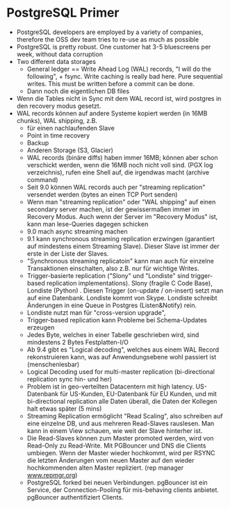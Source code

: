 
# PostgreSQL Primer

- PostgreSQL developers are employed by a variety of companies, therefore the OSS dev team tries to re-use as much as possible
- PostgreSQL is pretty robust. One customer hat 3-5 bluescreens per week, without data corruption
- Two different data storages
	- General ledger == Write Ahead Log (WAL) records, "I will do the following", + fsync. Write caching is really bad here. Pure sequential writes. This must be written before a commit can be done. 
	- Dann noch die eigentlichen DB files
- Wenn die Tables nicht in Sync mit dem WAL record ist, wird postgres in den recovery modus gesetzt. 
- WAL records können auf andere Systeme kopiert werden (in 16MB chunks), WAL shipping, z.B. 
	- für einen nachlaufenden Slave
	- Point in time recovery
	- Backup
	- Anderen Storage (S3, Glacier)
	- WAL records (binäre diffs) haben immer 16MB; können aber schon verschickt werden, wenn die 16MB noch nicht voll sind. (PGX log verzeichnis), rufen eine Shell auf, die irgendwas macht (archive command)
	- Seit 9.0 können WAL records auch per "streaming replication" versendet werden (bytes an einen TCP Port senden)
	- Wenn man "streaming replication" oder "WAL shipping" auf einen secondary server machen, ist der gewissermaßen immer im Recovery Modus. Auch wenn der Server im "Recovery Modus" ist, kann man lese-Queries dagegen schicken
	- 9.0 mach async streaming machen
	- 9.1 kann synchronous streaming replication erzwingen (garantiert auf mindestens einem Streaming Slave). Dieser Slave ist immer der erste in der Liste der Slaves. 
	- "Synchronous streaming replicatoin" kann man auch für einzelne Transaktionen einschalten, also z.B. nur für wichtige Writes. 
	- Trigger-basierte replication ("Slony" und "Londiste" sind trigger-based replication implementations). Slony (fragile C Code Base), Londiste (Python) . Diesen Trigger (on-update / on-insert) setzt man auf eine Datenbank. Londiste kommt von Skype. Londiste schreibt Änderungen in eine Queue in Postgres (Listen&Notify) rein. 
	- Londiste nutzt man für "cross-version upgrade", 
	- Trigger-based replication kann Probleme bei Schema-Updates erzeugen
	- Jedes Byte, welches in einer Tabelle geschrieben wird, sind mindestens 2 Bytes Festplatten-I/O
	- Ab 9.4 gibt es "Logical decoding", welches aus einem WAL Record rekonstruieren kann, was auf Anwendungsebene wohl passiert ist (menschenlesbar)
	- Logical Decoding used for multi-master replication (bi-directional replication sync hin- und her)
	- Problem ist in geo-verteilten Datacentern mit high latency. US-Datenbank für US-Kunden, EU-Datenbank für EU Kunden, und mit bi-directional replication alle Daten überall, die Daten der Kollegen halt etwas später (5 mins)
	- Streaming Replication ermöglicht "Read Scaling", also schreiben auf eine einzelne DB, und aus mehreren Read-Slaves rauslesen. Man kann in einem View schauen, wie weit der Slave hinterher ist. 
	- Die Read-Slaves können zum Master promoted werden, wird von Read-Only zu Read-Write. Mit PGBouncer und DNS die Clients umbiegen. Wenn der Master wieder hochkommt, wird per RSYNC die letzten Änderungen vom neuen Master auf den wieder hochkommenden alten Master repliziert. (rep manager www.repmgr.org) 
	- PostgreSQL forked bei neuen Verbindungen. pgBouncer ist ein Service, der Connection-Pooling für mis-behaving clients anbietet. pgBouncer authentifiziert Clients. 
		
